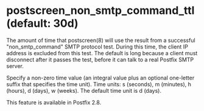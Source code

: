 # postscreen_non_smtp_command_ttl (default: 30d)
 The amount of time that postscreen(8) will use the result from
a successful "non\_smtp\_command" SMTP protocol test. During this
time, the client IP address is excluded from this test. The default
is long because a client must disconnect after it passes the test,
before it can talk to a real Postfix SMTP server. 


 Specify a non-zero time value (an integral value plus an optional
one-letter suffix that specifies the time unit). Time units: s
(seconds), m (minutes), h (hours), d (days), w (weeks).
The default time unit is d (days). 


 This feature is available in Postfix 2.8. 



